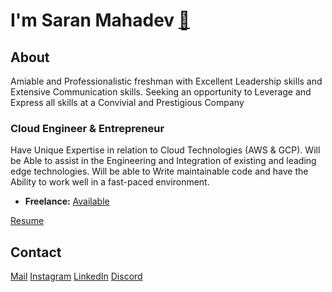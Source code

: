 I'm Saran Mahadev [🔗](https://saranmahadev.tech)
=============
About
-----

Amiable and Professionalistic freshman with Excellent Leadership skills
and Extensive Communication skills. Seeking an opportunity to Leverage
and Express all skills at a Convivial and Prestigious Company


### Cloud Engineer & Entrepreneur

Have Unique Expertise in relation to Cloud Technologies (AWS & GCP).
Will be Able to assist in the Engineering and Integration of existing
and leading edge technologies. Will be able to Write maintainable code
and have the Ability to work well in a fast-paced environment.
-   **Freelance:** [Available](https://saranmahadev.tech/#contact)

[Resume](resume.pdf)

Contact
-------
[Mail](mailto:contact@saranmahadev.tech)
[Instagram](https://www.instagram.com/_saran_mahadev_)
[LinkedIn](https://www.linkedin.com/in/saranmahadev)
[Discord](https://discord.gg/kpDUxWjxv5)
